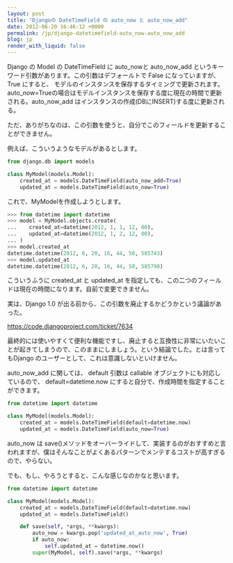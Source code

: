 ```yaml
---
layout: post
title: "Djangoの DateTimeField の auto_now と auto_now_add"
date: 2012-06-20 16:46:12 +0000
permalink: /jp/django-datetimefield-auto_now-auto_now_add
blog: jp
render_with_liquid: false
---
```


Django の Model の DateTimeField に auto\_nowと auto\_now\_add
というキーワード引数があります。この引数はデフォールトで False になっていますが、
True にすると、 モデルのインスタンスを保存するタイミングで更新されます。
auto\_now=Trueの場合はモデルインスタンスを保存する度に現在の時間で更新される。auto\_now\_add
はインスタンスの作成(DBにINSERT)する度に更新される。

ただ、ありがちなのは、この引数を使うと、自分でこのフィールドを更新することができません。

例えば、こういうようなモデルがあるとします。

``` python
from django.db import models

class MyModel(models.Model):
    created_at = models.DateTimeField(auto_now_add=True)
    updated_at = models.DateTimeField(auto_now=True)
```

これで、MyModelを作成しようとします。

``` python
>>> from datetime import datetime
>>> model = MyModel.objects.create(
...    created_at=datetime(2012, 1, 1, 12, 00),
...    updated_at=datetime(2012, 1, 2, 12, 00),
... )
>>> model.created_at
datetime.datetime(2012, 6, 20, 16, 44, 50, 585743)
>>> model.updated_at
datetime.datetime(2012, 6, 20, 16, 44, 50, 585790)
```

こういうふうに created\_at と updated\_at
を指定しても、この二つのフィールドは現在の時間になります。自前で変更できません。

実は、Django 1.0 が出る前から、この引数を廃止するかどうかという議論があった。

<https://code.djangoproject.com/ticket/7634>

最終的には使いやすくて便利な機能ですし、廃止すると互換性に非常にいたいことが起きてしまうので、このままにしましょう。という結論でした。とは言ってもDjango
のユーザーとして、これは意識しないといけません。

auto\_now\_add に関しては、 default 引数は callable オブジェクトにも対応しているので、
default=datetime.now にすると自分で、作成時間を指定することができます。

``` python
from datetime import datetime

class MyModel(models.Model):
    created_at = models.DateTimeField(default=datetime.now)
    updated_at = models.DateTimeField(auto_now=True)
```

auto\_now は
save()メソッドをオーバーライドして、実装するのがおすすめと言われますが、僕はそんなことがよくあるパターンでメンテするコストが高すぎるので、やらない。

でも、もし、やろうとすると、こんな感じなのかなと思います。

``` python
from datetime import datetime

class MyModel(models.Model):
    created_at = models.DateTimeField(default=datetime.now)
    updated_at = models.DateTimeField()

    def save(self, *args, **kwargs):
        auto_now = kwargs.pop('updated_at_auto_now', True)
        if auto_now:
            self.updated_at = datetime.now()
        super(MyModel, self).save(*args, **kwargs)
```
